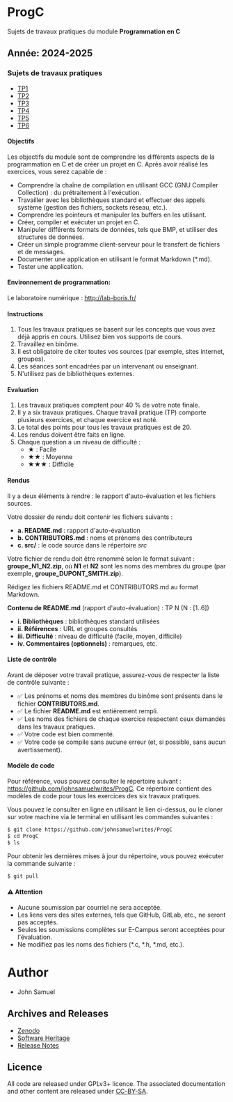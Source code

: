 # ProgC
Sujets de travaux pratiques du module **Programmation en C**

## Année: 2024-2025
###  Sujets de travaux pratiques
* [TP1](TP1/TP1.md)
* [TP2](TP2/TP2.md)
* [TP3](TP3/TP3.md)
* [TP4](TP4/TP4.md)
* [TP5](TP5/TP5.md)
* [TP6](TP6/TP6.md)

#### Objectifs

Les objectifs du module sont de comprendre les différents aspects de la programmation en C et de créer un projet en C. Après avoir réalisé les exercices, vous serez capable de :

- Comprendre la chaîne de compilation en utilisant GCC (GNU Compiler Collection) : du prétraitement à l'exécution.
- Travailler avec les bibliothèques standard et effectuer des appels système (gestion des fichiers, sockets réseau, etc.).
- Comprendre les pointeurs et manipuler les buffers en les utilisant.
- Créer, compiler et exécuter un projet en C.
- Manipuler différents formats de données, tels que BMP, et utiliser des structures de données.
- Créer un simple programme client-serveur pour le transfert de fichiers et de messages.
- Documenter une application en utilisant le format Markdown (*.md).
- Tester une application.

#### Environnement de programmation:
Le laboratoire numérique : http://lab-boris.fr/
  
#### Instructions

1. Tous les travaux pratiques se basent sur les concepts que vous avez déjà appris en cours. Utilisez bien vos supports de cours.
2. Travaillez en binôme.
3. Il est obligatoire de citer toutes vos sources (par exemple, sites internet, groupes).
4. Les séances sont encadrées par un intervenant ou enseignant.
5. N'utilisez pas de bibliothèques externes.

#### Evaluation

1. Les travaux pratiques comptent pour 40 % de votre note finale.
2. Il y a six travaux pratiques. Chaque travail pratique (TP) comporte plusieurs exercices, et chaque exercice est noté.
3. Le total des points pour tous les travaux pratiques est de 20.
4. Les rendus doivent être faits en ligne.
5. Chaque question a un niveau de difficulté :
   - ★ : Facile
   - ★★ : Moyenne
   - ★★★ : Difficile

#### Rendus

Il y a deux éléments à rendre : le rapport d'auto-évaluation et les fichiers sources.

Votre dossier de rendu doit contenir les fichiers suivants :

- **a. README.md** : rapport d'auto-évaluation  
- **b. CONTRIBUTORS.md** : noms et prénoms des contributeurs  
- **c. src/** : le code source dans le répertoire *src*  

Votre fichier de rendu doit être renommé selon le format suivant : **groupe_N1_N2.zip**, où **N1** et **N2** sont les noms des membres du groupe (par exemple, **groupe_DUPONT_SMITH.zip**).

Rédigez les fichiers README.md et CONTRIBUTORS.md au format Markdown.

**Contenu de README.md** (rapport d'auto-évaluation) : TP N (N : [1..6])

- **i. Bibliothèques** : bibliothèques standard utilisées  
- **ii. Références** : URL et groupes consultés  
- **iii. Difficulté** : niveau de difficulté (facile, moyen, difficile)  
- **iv. Commentaires (optionnels)** : remarques, etc.  

#### Liste de contrôle

Avant de déposer votre travail pratique, assurez-vous de respecter la liste de contrôle suivante :

-   ✅ Les prénoms et noms des membres du binôme sont présents dans le fichier **CONTRIBUTORS.md**.
-   ✅ Le fichier **README.md** est entièrement rempli.
-   ✅ Les noms des fichiers de chaque exercice respectent ceux demandés dans les travaux pratiques.
-   ✅ Votre code est bien commenté.
-   ✅ Votre code se compile sans aucune erreur (et, si possible, sans aucun avertissement).

#### Modèle de code

Pour référence, vous pouvez consulter le répertoire suivant :  
<https://github.com/johnsamuelwrites/ProgC>. Ce répertoire contient des modèles de code pour tous les exercices des six travaux pratiques.

Vous pouvez le consulter en ligne en utilisant le lien ci-dessus, ou le cloner sur votre machine via le terminal en utilisant les commandes suivantes :

```bash
$ git clone https://github.com/johnsamuelwrites/ProgC
$ cd ProgC
$ ls
```

Pour obtenir les dernières mises à jour du répertoire, vous pouvez exécuter la commande suivante :

```bash
$ git pull
```

#### ⚠️ Attention

- Aucune soumission par courriel ne sera acceptée.
- Les liens vers des sites externes, tels que GitHub, GitLab, etc., ne seront pas acceptés.
- Seules les soumissions complètes sur E-Campus seront acceptées pour l'évaluation.
- Ne modifiez pas les noms des fichiers (\*.c, \*.h, \*.md, etc.).

# Author
* John Samuel

## Archives and Releases
* [Zenodo](https://doi.org/10.5281/zenodo.4041297)
* [Software Heritage](https://archive.softwareheritage.org/browse/origin/directory/?origin_url=https://github.com/johnsamuelwrites/ProgC)
* [Release Notes](RELEASE.md)

## Licence
All code are released under GPLv3+ licence. The associated documentation and other content are released under [CC-BY-SA](http://creativecommons.org/licenses/by-sa/4.0/).
